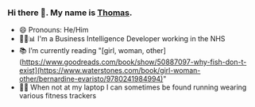 ### Hi there 👋. My name is [Thomas](https://tomwillgoto.space).

- 😄 Pronouns: He/Him
- 👩‍💻📊 I'm a Business Intelligence Developer working in the NHS
- 📚 I’m currently reading "[girl, woman, other](https://www.goodreads.com/book/show/50887097-why-fish-don-t-exist](https://www.waterstones.com/book/girl-woman-other/bernardine-evaristo/9780241984994)"
- 🏃‍♂️ When not at my laptop I can sometimes be found running wearing various fitness trackers
